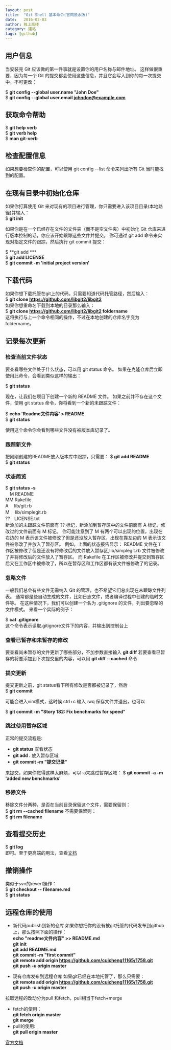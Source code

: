 ```yaml
---
layout: post
title:  "Git Shell 基本命令(官网脱水版)"
date:   2016-02-03
author: 独上高楼
category: 建站
tags: [github]
---
```

## 用户信息
当安装完 Git 应该做的第一件事就是设置你的用户名称与邮件地址。 这样做很重要，因为每一个 Git 的提交都会使用这些信息，并且它会写入到你的每一次提交中，不可更改：  

$ **git config --global user.name "John Doe"**  
$ **git config --global user.email johndoe@example.com**

## 获取命令帮助

$ **git help verb**  
$ **git verb help**  
$ **man git-verb**  

## 检查配置信息
如果想要检查你的配置，可以使用 git config --list 命令来列出所有 Git 当时能找到的配置。

## 在现有目录中初始化仓库
如果你打算使用 Git 来对现有的项目进行管理，你只需要进入该项目目录(本地路径)并输入：    
$ **git init**

如果你是在一个已经存在文件的文件夹（而不是空文件夹）中初始化 Git 仓库来进行版本控制的话，你应该开始跟踪这些文件并提交。 你可通过 git add 命令来实现对指定文件的跟踪，然后执行 git commit 提交： 

$ **git add ***  
$ **git add LICENSE**  
$ **git commit -m 'initial project version'**

## 下载代码
如果你想下载托管在git上的代码，只需要知道代码托管路径，然后输入：  
$ **git clone https://github.com/libgit2/libgit2**  
如果你想重命名下载到本地的目录那么输入：  
$ **git clone https://github.com/libgit2/libgit2 foldername**  
这将执行与上一个命令相同的操作，不过在本地创建的仓库名字变为 foldername。

## 记录每次更新

### 检查当前文件状态
要查看哪些文件处于什么状态，可以用 git status 命令。 如果在克隆仓库后立即使用此命令，会看到类似这样的输出：  

$ **git status**    


现在，让我们在项目下创建一个新的 README 文件。 如果之前并不存在这个文件，使用 git status 命令，你将看到一个新的未跟踪文件：  

$ **echo 'Readme文件内容' > README**  
$ **git status**

使用这个命令你会看到哪些文件没有被版本库记录了。

### 跟踪新文件
把刚刚创建的README放入版本库中跟踪，只需要：
$ **git add README**  
$ **git status**

### 状态简览

$ **git status -s**  
　M README  
MM Rakefile  
A　 lib/git.rb  
M　 lib/simplegit.rb  
??　LICENSE.txt  
新添加的未跟踪文件前面有 ?? 标记，新添加到暂存区中的文件前面有 A 标记，修改过的文件前面有 M 标记。 你可能注意到了 M 有两个可以出现的位置，出现在右边的 M 表示该文件被修改了但是还没放入暂存区，出现在靠左边的 M 表示该文件被修改了并放入了暂存区。 例如，上面的状态报告显示： README 文件在工作区被修改了但是还没有将修改后的文件放入暂存区,lib/simplegit.rb 文件被修改了并将修改后的文件放入了暂存区。 而 Rakefile 在工作区被修改并提交到暂存区后又在工作区中被修改了，所以在暂存区和工作区都有该文件被修改了的记录。

### 忽略文件
一般我们总会有些文件无需纳入 Git 的管理，也不希望它们总出现在未跟踪文件列表。 通常都是些自动生成的文件，比如日志文件，或者编译过程中创建的临时文件等。 在这种情况下，我们可以创建一个名为 .gitignore 的文件，列出要忽略的文件模式。 来看一个实际的例子：

$ **cat .gitignore**  
这个命令表示读取.gitignore文件下的内容，并输出到控制台上

### 查看已暂存和未暂存的修改
要查看尚未暂存的文件更新了哪些部分，不加参数直接输入 **git diff**
若要查看已暂存的将要添加到下次提交里的内容，可以用 **git diff --cached** 命令

### 提交更新
提交更新之前，git status看下所有修改是否都被记录了，然后  
$ **git commit**

可能会进入vim模式，这时候 ctrl+c 输入 :wq  保存文件并退出，也可以

$ **git commit -m "Story 182: Fix benchmarks for speed"**

### 跳过使用暂存区域
正常的提交流程是:  
* **git status** 查看状态  
* **git add .** 放入暂存区域  
* **git commit -m "提交记录"**  

来提交，如果你觉得这样太麻烦，可以-a来跳过暂存区域： 
$ **git commit -a -m 'added new benchmarks'**

### 移除文件
移除文件分两种，是否在当前目录保留这个文件，需要保留则：  
$ **git rm --cached filename**
不需要保留则：  
$ **git rm filename**

## 查看提交历史
$ **git log**  
即可。至于更高端的用法，查看[文档](https://git-scm.com/book/zh/v2/Git-%E5%9F%BA%E7%A1%80-%E6%9F%A5%E7%9C%8B%E6%8F%90%E4%BA%A4%E5%8E%86%E5%8F%B2)

## 撤销操作
类似于svn的revert操作：  
$ **git checkout -- filename.md**    
$ **git status**

## 远程仓库的使用
* 新代码publish到新的仓库
如果你想把你的没有被git托管的代码发布到github上，那么按照下面的操作：  
**echo "readme文件内容" >> README.md**  
**git init**  
**git add README.md**  
**git commit -m "first commit"**  
**git remote add origin https://github.com/cuicheng11165/1758.git**  
**git push -u origin master**  

* 现有仓库发布到远程仓库
如果git已经在本地托管了，那么只需要：  
**git remote add origin https://github.com/cuicheng11165/1758.git**  
**git push -u origin master**  

拉取远程的改动分为pull 和fetch，pull相当于fetch+merge  
* fetch的使用：  
**git fetch origin master**  
**git merge**  
* pull的使用:  
**git pull origin master**  

[官方文档](https://git-scm.com/book/zh/v2)
